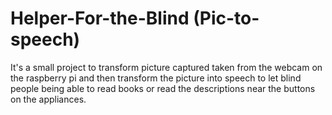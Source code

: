 # Helper-For-the-Blind (Pic-to-speech)
It's a small project to transform picture captured taken from the webcam on the raspberry pi and then transform the picture into speech to let blind people being able to read books or read the descriptions near the buttons on the appliances. 
